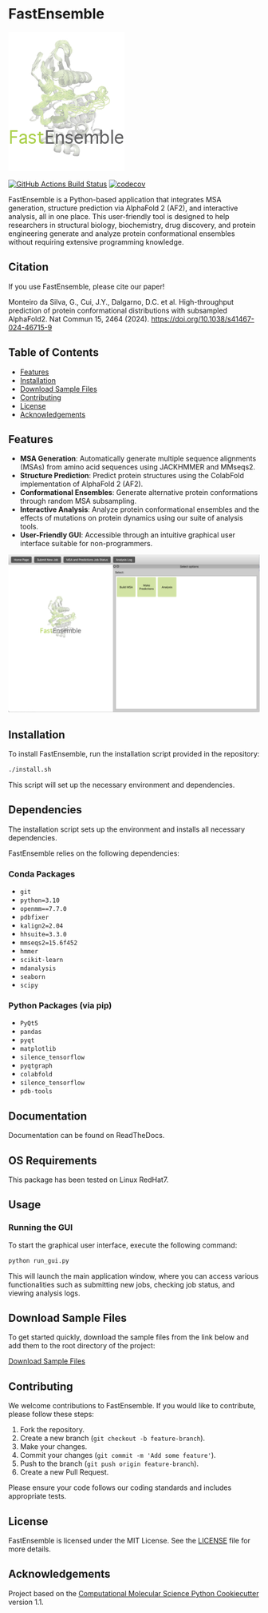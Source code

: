 # FastEnsemble
![FastEnsemble Logo](background_logo.png)

[![GitHub Actions Build Status](https://github.com/REPLACE_WITH_OWNER_ACCOUNT/decaf_e_dev/workflows/CI/badge.svg)](https://github.com/REPLACE_WITH_OWNER_ACCOUNT/decaf_e_dev/actions?query=workflow%3ACI)
[![codecov](https://codecov.io/gh/REPLACE_WITH_OWNER_ACCOUNT/decaf_e_dev/branch/main/graph/badge.svg)](https://codecov.io/gh/REPLACE_WITH_OWNER_ACCOUNT/decaf_e_dev/branch/main)

FastEnsemble is a Python-based application that integrates MSA generation, structure prediction via AlphaFold 2 (AF2), and interactive analysis, all in one place. This user-friendly tool is designed to help researchers in structural biology, biochemistry, drug discovery, and protein engineering generate and analyze protein conformational ensembles without requiring extensive programming knowledge.

## Citation
If you use FastEnsemble, please cite our paper! 

Monteiro da Silva, G., Cui, J.Y., Dalgarno, D.C. et al. High-throughput prediction of protein conformational distributions with subsampled AlphaFold2. Nat Commun 15, 2464 (2024). https://doi.org/10.1038/s41467-024-46715-9 

## Table of Contents
- [Features](#features)
- [Installation](#installation)
- [Download Sample Files](#download-sample-files)
- [Contributing](#contributing)
- [License](#license)
- [Acknowledgements](#acknowledgements)

## Features

- **MSA Generation**: Automatically generate multiple sequence alignments (MSAs) from amino acid sequences using JACKHMMER and MMseqs2.
- **Structure Prediction**: Predict protein structures using the ColabFold implementation of AlphaFold 2 (AF2).
- **Conformational Ensembles**: Generate alternative protein conformations through random MSA subsampling.
- **Interactive Analysis**: Analyze protein conformational ensembles and the effects of mutations on protein dynamics using our suite of analysis tools.
- **User-Friendly GUI**: Accessible through an intuitive graphical user interface suitable for non-programmers.

![alt text](image.png)

## Installation

To install FastEnsemble, run the installation script provided in the repository:

```bash
./install.sh
```

This script will set up the necessary environment and dependencies.

## Dependencies

The installation script sets up the environment and installs all necessary dependencies. 

FastEnsemble relies on the following dependencies:

### Conda Packages

- `git`
- `python=3.10`
- `openmm==7.7.0`
- `pdbfixer`
- `kalign2=2.04`
- `hhsuite=3.3.0`
- `mmseqs2=15.6f452`
- `hmmer`
- `scikit-learn`
- `mdanalysis`
- `seaborn`
- `scipy`

### Python Packages (via pip)

- `PyQt5`
- `pandas`
- `pyqt`
- `matplotlib`
- `silence_tensorflow`
- `pyqtgraph`
- `colabfold`
- `silence_tensorflow`
- `pdb-tools`


## Documentation

Documentation can be found on ReadTheDocs.

## OS Requirements

This package has been tested on Linux RedHat7.

## Usage

### Running the GUI

To start the graphical user interface, execute the following command:

```bash
python run_gui.py
```

This will launch the main application window, where you can access various functionalities such as submitting new jobs, checking job status, and viewing analysis logs.

## Download Sample Files

To get started quickly, download the sample files from the link below and add them to the root directory of the project:

[Download Sample Files](https://drive.google.com/drive/folders/1ev5HfWVyMTBw3FRtKWxYaswuaIXvC1FS?usp=drive_link)

## Contributing

We welcome contributions to FastEnsemble. If you would like to contribute, please follow these steps:

1. Fork the repository.
2. Create a new branch (`git checkout -b feature-branch`).
3. Make your changes.
4. Commit your changes (`git commit -m 'Add some feature'`).
5. Push to the branch (`git push origin feature-branch`).
6. Create a new Pull Request.

Please ensure your code follows our coding standards and includes appropriate tests.

## License

FastEnsemble is licensed under the MIT License. See the [LICENSE](LICENSE) file for more details.


## Acknowledgements

Project based on the [Computational Molecular Science Python Cookiecutter](https://github.com/molssi/cookiecutter-cms) version 1.1. 



